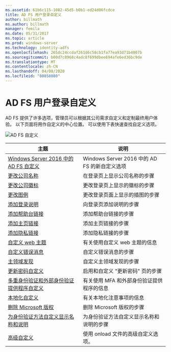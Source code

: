 ```yaml
---
ms.assetid: 61b6c115-1082-45d5-b0b1-ed24d06fcdce
title: AD FS 用户登录自定义
author: billmath
ms.author: billmath
manager: femila
ms.date: 05/31/2017
ms.topic: article
ms.prod: windows-server
ms.technology: identity-adfs
ms.openlocfilehash: 265dc24ccdaf261d6c58cb1fa77ea93d71b4007b
ms.sourcegitcommit: b00d7c8968c4adc8f699dbee694afe6ed36bc9de
ms.translationtype: MT
ms.contentlocale: zh-CN
ms.lasthandoff: 04/08/2020
ms.locfileid: "80858080"
---
```

# <a name="ad-fs-user-sign-in-customization"></a>AD FS 用户登录自定义


AD FS 提供了许多选项，管理员可以根据其公司需求自定义和定制最终用户体验。  以下页面将用作自定义的中心位置。  可以使用下表快速查找自定义选项。



![AD FS 自定义](media/AD-FS-user-sign-in-customization/ADFS_Blue_Custom2.png) 
    
  







主题|说明|
-----|-----|
[Windows Server 2016 中的 AD FS 自定义](AD-FS-Customization-in-Windows-Server-2016.md)|Windows Server 2016 中的 AD FS 的新自定义选项|
[更改公司名称](Change-the-company-name-on-the-AD-FS-sign-in-page.md)|在登录页上显示公司名称的步骤|
[更改公司徽标](Change-the-company-logo-on-the-AD-FS-sign-in-page.md)|更改登录页上显示的徽标的步骤|
[更改图例](Change-the-illustration-on-the-AD-FS-sign-in-page.md)|更改登录页面上显示的插图的步骤|
[添加登录说明](Add-sign-in-page-description.md)|向登录页添加说明的步骤|
[添加帮助台链接](Add-Help-Desk-Link.md)|添加帮助台链接的步骤|
[添加主页链接](Add-Home-Link.md)|添加主页链接的步骤|
[添加隐私链接](Add-Privacy-Link.md)|添加隐私链接的步骤|
[自定义 web 主题](Custom-Web-Themes-in-AD-FS.md)|有关使用自定义 web 主题的信息
[自定义错误消息](Custom-error-messages-for-AD-FS-sign-in-page.md)|自定义错误消息的步骤
[主领域发现](Home-Realm-Discovery-Customization.md)|自定义主领域发现的步骤|
[更新密码自定义](Update-password-customization.md)|启用和自定义 "更新密码" 页的步骤|
[多重身份验证和外部身份验证提供程序自定义](Multi-factor-authentication-and-external-auth-providers-customization.md)|有关使用 MFA 和外部身份验证提供程序的信息|
[本地化自定义](Customization-for-Localization.md)|有关本地化注意事项的信息
[删除 Microsoft 版权](Remove-the-Microsoft-copyright.md)|删除 Microsoft 版权的步骤
[为身份验证方法自定义显示名称和说明](Customize-the-display-names-and-descriptions-for-authentication-methods.md)|为身份验证方法自定义显示名称和说明的步骤
[高级自定义](Advanced-Customization-of-AD-FS-Sign-in-Pages.md)|使用 onload 文件的高级自定义选项。




